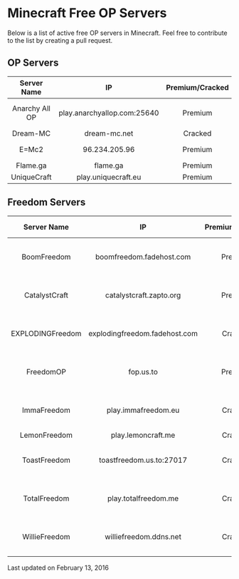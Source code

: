 # Minecraft Free OP Servers
Below is a list of active free OP servers in Minecraft. Feel free to contribute to the list by creating a pull request.

## OP Servers

|    Server Name   |               IP              | Premium/Cracked |         Instant OP        |   Griefing  | Free WorldEdit |
|:----------------:|:-----------------------------:|:---------------:|:-------------------------:|:-----------:|:--------------:|
|  Anarchy All OP  |  play.anarchyallop.com:25640  |     Premium     | No, registration required | Not allowed |       No       |
|     Dream-MC     |          dream-mc.net         |     Cracked     |            Yes            |   Allowed   |       No       |
|       E=Mc2      |         96.234.205.96         |     Premium     |            Yes            | Not allowed |      Yes       |
|     Flame.ga     |            flame.ga           |     Premium     |            Yes            |   Allowed   |      Yes       |
|    UniqueCraft   |      play.uniquecraft.eu      |     Premium     |            Yes            |   Allowed   |       No       |

## Freedom Servers

|    Server Name   |               IP              | Premium/Cracked |         Instant OP        |   Griefing  | Free WorldEdit |
|:----------------:|:-----------------------------:|:---------------:|:-------------------------:|:-----------:|:--------------:|
|    BoomFreedom   |    boomfreedom.fadehost.com   |     Premium     |    No, given by others    | Not allowed |      Yes       |
|   CatalystCraft  |    catalystcraft.zapto.org    |     Premium     |    No, given by others    | Not allowed |      Yes       |
| EXPLODINGFreedom | explodingfreedom.fadehost.com |     Cracked     |    No, given by others    | Not allowed |      Yes       |
|     FreedomOP    |           fop.us.to           |     Premium     |    No, given by others    | Not allowed |      Yes       |
|    ImmaFreedom   |      play.immafreedom.eu      |     Cracked     |    No, given by others    | Not allowed |      Yes       |
|   LemonFreedom   |       play.lemoncraft.me      |     Cracked     |            Yes            |   Unknown   |      Yes       |
|   ToastFreedom   |    toastfreedom.us.to:27017   |     Cracked     |    No, given by others    |   Unknown   |      Yes       |
|   TotalFreedom   |      play.totalfreedom.me     |     Cracked     |    No, given by others    | Not allowed |      Yes       |
|   WillieFreedom  |     williefreedom.ddns.net    |     Cracked     |    No, given by others    |   Unknown   |      Yes       |

Last updated on February 13, 2016
